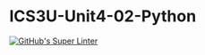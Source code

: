 # ICS3U-Unit4-02-Python

[![GitHub's Super Linter](https://github.com/Ethan-Prieur1/ICS3U-Unit4-02-Python/workflows/GitHub's%20Super%20Linter/badge.svg)](https://github.com/Ethan-Prieur1/ICS3U-Unit4-02-Python/actions)
